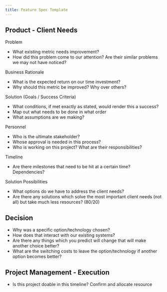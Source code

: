 ```yaml
---
title: Feature Spec Template
---
```


## Product - Client Needs

Problem
- What existing metric needs improvement?
- How did this problem come to our attention? Are their similar problems we may not have noticed?

Business Rationale
- What is the expected return on our time investment?
- Why should this metric be improved? Why over others?

Solution (Goals / Success Criteria)
- What conditions, if met exactly as stated, would render this a success?
- Map out what needs to be done in what order
- What assumptions are we making?

Personnel
- Who is the ultimate stakeholder?
- Whose approval is needed in this process?
- Who is working on this project? What are their responsibilities?

Timeline
- Are there milestones that need to be hit at a certain time? Dependencies?

Solution Possibilities
- What options do we have to address the client needs?
- Are there any solutions which solve the most important client needs (not all) but take much less resources? (80/20)

## Decision
- Why was a specific option/technology chosen?
- How does that interact with our existing systems?
- Are there any things which you predict will change that will make another choice better?
- What are the switching costs to leave the option/technology if another option becomes better?

## Project Management - Execution
- Is this project doable in this timeline? Confirm and allocate resource
